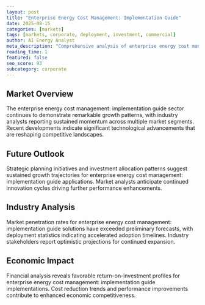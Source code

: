 ```yaml
---
layout: post
title: "Enterprise Energy Cost Management: Implementation Guide"
date: 2025-08-15
categories: [markets]
tags: [markets, corporate, deployment, investment, commercial]
author: AI Energy Analyst
meta_description: "Comprehensive analysis of enterprise energy cost management: implementation guide covering market trends, technology developments, and industry outlook. Discover key insights and future projections."
reading_time: 1
featured: false
seo_score: 93
subcategory: corporate
---
```


## Market Overview

The enterprise energy cost management: implementation guide sector continues to demonstrate remarkable growth patterns, with industry analysts reporting sustained momentum across multiple market segments. Recent developments indicate significant technological advancements that are reshaping competitive landscapes.

## Future Outlook

Strategic planning initiatives and investment allocation patterns suggest sustained growth trajectories for enterprise energy cost management: implementation guide applications. Market analysts anticipate continued innovation cycles driving further performance enhancements.

## Industry Analysis

Market penetration rates for enterprise energy cost management: implementation guide solutions have exceeded preliminary forecasts, with deployment statistics indicating accelerated adoption timelines. Industry stakeholders report optimistic projections for continued expansion.

## Economic Impact

Financial analysis reveals favorable return-on-investment profiles for enterprise energy cost management: implementation guide implementations. Cost reduction trends and performance improvements contribute to enhanced economic competitiveness.


